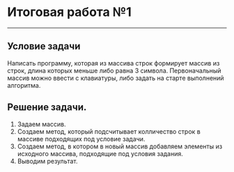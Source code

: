 # Итоговая работа №1
___
## Условие задачи
Написать программу, которая из массива строк формирует массив из строк, длина которых меньше либо равна 3 символа. Первоначальный массив можно ввести с клавиатуры, либо задать на старте выполнений алгоритма.

## Решение задачи.
1. Задаем массив.
2. Создаем  метод, который подсчитывает колличество строк в массиве подходящих под условие задачи.
3. Создаем метод, в котором в новый массив добавляем элементы из исходного массива, подходящие под условия задания.
4. Выводим результат. 